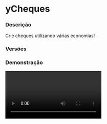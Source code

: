 # yCheques
<secondary-label ref="rankup"/>

### Descrição
Crie cheques utilizando várias economias!

### Versões
<secondary-label ref="1.8"/>
<secondary-label ref="1.9"/>
<secondary-label ref="1.10"/>
<secondary-label ref="1.11"/>
<secondary-label ref="1.12"/>
<secondary-label ref="1.13"/>
<secondary-label ref="1.14"/>
<secondary-label ref="1.15"/>
<secondary-label ref="1.16"/>
<secondary-label ref="1.17"/>
<secondary-label ref="1.18"/>
<secondary-label ref="1.19"/>
<secondary-label ref="1.20"/>
<secondary-label ref="1.21"/>

### Demonstração
<video src="//www.youtube.com/watch?v=xXrVqR9EBDw"/>


<chapter title="Comandos" id="commands" collapsible="true">
<code-block lang="plain text">/cheque - Abre o menu principal
/cheque setnpc - Seta o NPC do cheque.
/cheque delnpc - Deleta o NPC do cheque.
/cheque criar - Cria um cheque sem gastar saldo.
/cheque reload - Recarrega as configurações.</code-block>
</chapter>

<chapter title="Permissões" id="permissions" collapsible="true">
<code-block lang="plain text">ycheques.usar - Permissão para o /cheque
ycheques.admin - Permissão para o /cheque setnpc e /cheque delnpc
ycheques.taxa.bypass - Permissão para não ter taxa de criação</code-block>
</chapter>

## Configuração
<primary-label ref="config"/>
Confira os arquivos de configuração deste plugin e revise os detalhes para garantir uma implementação correta.

<chapter title="Arquivos de Configuração" collapsible="true">
<chapter title="Estrutura do diretório" collapsible="false">
<code-block lang="plain text" ignore-vars="true">
Estrutura do diretório:
└── yCheques/
    ├── menus/
    │    └── principal.yml
    ├── cheques.yml
    └── config.yml
</code-block>
</chapter>

<chapter title="menus" collapsible="true">
<chapter title="principal.yml" collapsible="true">
<code-block lang="yaml" ignore-vars="true">
<![CDATA[
Nome: '&8Gerenciar cheques'
Tamanho: 27
Itens:
  Informacoes:
    Slot: 11
    CustomSkull: true
    URL: '{player}'
    ID: 0
    Data: 0
    Glow: true
    Name: '&aSuas informações'
    Lore:
      - '&7Veja suas informações'
      - '&7referente aos cheques.'
      - ''
      - ' &fCheques criados: &a{criados}&f.'
      - ''
# Caso queira enfeitar seu menu, poderá criar itens nesta seção:
Itens custom: {}
  #Enfeite1:
  #  Slot: 0
  #  CustomSkull: false
  #  URL: ''
  #  ID: 1
  #  Data: 0
  #  Glow: true
  #  Name: ''
  #  Lore: []
# Tipos de cheques que irão aparecer no menu.
# Você poderá checar os tipos além do "Money" na página do plugin
# em nosso site.
Cheques:
  Cheque1:
    Tipo: 'Money'
    Slot: 13
    CustomSkull: true
    URL: 'http://textures.minecraft.net/texture/8381c529d52e03cd74c3bf38bb6ba3fde1337ae9bf50332faa889e0a28e8081f'
    ID: 0
    Data: 0
    Glow: true
    Name: '&aCheque de Money'
    Lore:
      - ''
      - ' &fLimite usado: &c{usado}&f/&a{limite}&f.'
      - ' &fVocê possui &7{quantia}&f disponível.'
      - ''
      - '&aClique para criar um cheque de money.'
  Cheque2:
    Tipo: 'yPoints'
    Slot: 14
    CustomSkull: true
    URL: 'http://textures.minecraft.net/texture/667da379f51d85d74fdba39a164d3f5062ef2ffc0b3e04d339376773931a4e'
    ID: 0
    Data: 0
    Glow: true
    Name: '&6Cheque de Cash'
    Lore:
      - ''
      - ' &fLimite usado: &c{usado}&f/&a{limite}&f.'
      - ' &fVocê possui &7{quantia}&f disponível.'
      - ''
      - '&aClique para criar um cheque de cash.'
]]>
</code-block>
</chapter>

</chapter>

<chapter title="cheques.yml" collapsible="true">
<code-block lang="yaml" ignore-vars="true">
<![CDATA[
Cheques:
  Cheque1:
    Tipo: 'Money'
    material: 'http://textures.minecraft.net/texture/8381c529d52e03cd74c3bf38bb6ba3fde1337ae9bf50332faa889e0a28e8081f'
    name: '&aCheque de Money'
    lore:
      - ''
      - '&7Criado por: &a{player}&7.'
      - '&7Criado em: &f{data} &8- &f{hora}&7.'
      - ''
      - '&bValor do cheque: &a{quantia}&b.'
      - ''
      - '&aClique para ativar este cheque.'
    Mensagem:
      Title: '&a{quantia} coins<nl>&erecebidos!'
      Actionbar: '&aVocê ativou um cheque de &e{quantia}&a coins.'
      Chat: |
        &aVocê ativou um cheque de &e{quantia}&a coins.
      Chat-criou: |
        &aVocê criou um cheque de &e{quantia} coins&a com sucesso.
  Cheque2:
    Tipo: 'yPoints'
    material: 'http://textures.minecraft.net/texture/667da379f51d85d74fdba39a164d3f5062ef2ffc0b3e04d339376773931a4e'
    name: '&6Cheque de Cash'
    lore:
      - ''
      - '&7Criado por: &a{player}&7.'
      - '&7Criado em: &f{data} &8- &f{hora}&7.'
      - ''
      - '&bValor do cheque: &a{quantia}&b.'
      - ''
      - '&aClique para ativar este cheque.'
    Mensagem:
      Title: '&a{quantia} cash<nl>&erecebidos!'
      Actionbar: '&aVocê ativou um cheque de &e{quantia}&a cash.'
      Chat: |
        &aVocê ativou um cheque de &e{quantia} cash&a.
      Chat-criou: |
        &aVocê criou um cheque de &e{quantia} cash&a com sucesso.
]]>
</code-block>
</chapter>

<chapter title="config.yml" collapsible="true">
<code-block lang="yaml" ignore-vars="true">
<![CDATA[
Database:
  Tipo: SQLITE #Tipos: MYSQL, SQLITE, MYSQL_FAST
  IP: localhost:3306
  DB: test
  User: admin
  Pass: ''
  Tabela: 'ycheques.players'
  Debug: true

# Comandos e aliases do plugin
Comando:
  Cheque:
    Comando: 'cheque'
    Aliases: [ cheques ]

# Tipo de formatos de quantia disponíveis: LETRA (K,M,B,T...) e NUMERO (100,00)
Formatacao: 'LETRA'

# Opcoes de configuração do NPC
NPC:
  ID: 923283
  Skin: 'TheThunderGod063'
  Holograma:
    Altura: 3.1
    Holograma:
      - '&6Cheques'
      - '&7Gerenciador de cheques.'

# Opções gerais do plugin
Opcoes:
  # Limite de criação de cada cheque
  # Deixe 0 para não ter limite
  Limite: 10
  # Tempo para resetar o limite
  # em segundos
  Resetar com: 60
  # Minimo para criar um cheque
  Minimo: 2000.0
  # Caso true, o comando /cheque criar será apenas executado pelo console
  Criar console: true
  # Quando ativo, o jogador poderá juntar todos os cheques do mesmo tipo em 1 só
  Juntar: true
  # Taxa para criar cheque (em %)
  # permissão de bypass: ycheques.taxa.bypass
  Taxa: 20
  # Ativar o sistema de UUID - ANTI-DUPE
  # **** Cuidado ao desativar
  UUID: true

# Mensagens gerais do plugin
Mensagens:
  Permissao: '&cVocê não possui permissão para isto.'
  Cancelou: '&cVocê cancelou a operação.'
  Nao e numero: '&cO argumento não é um número.'
  Menor minimo: '&cEsta operação requer um mínimo de &7{quantia}&c.'
  Inv cheio: '&cSeu inventário está cheio.'
  Nao possui: '&cVocê não possui a quantia &7{quantia}&c.'
  Setado: '&aNPC do cheque setado com sucesso.'
  Removido: '&aNPC do cheque removido com sucesso'
  Nao setado: '&cO NPC não está setado.'
  Nao encontrado: '&cJogador não encontrado.'
  Cadastrado: '&cEste plugin &f{plugin}&c não está implementado no plugin de cheques.'
  Desabilitado: '&cEste plugin &f{plugin}&c não está ligado.'
  Configurado: '&cNão foi encontrado nenhum cheque configurado na cheques.yml para o plugin &f{plugin}&c.'
  Aguarde: '&cVocê atingiu seu limite diário deste cheque, aguarde &7{tempo}&c para realizar essa operação novamente.'
  Criou: '&aVocê criou um cheque de &7{quantia}&a com sucesso.'
  Converteu: '&aVocê juntou seus cheques com sucesso.'
  UUID: '&cEste cheque está duplicado e já utilizado.'
  Cheque:
    - ''
    - '&aDigite no chat a quantia que quer criar um cheque.'
    - '&7para cancelar digite &ncancelar&7.'
    - ''
]]>
</code-block>
</chapter>

</chapter>


## Erros comuns
<primary-label ref="errors"/>

Antes de configurar o plugin, revise os pontos listados aqui para evitar problemas frequentes durante a configuração.

<seealso style="cards">
    <category ref="wrs">
        <a href="yplugins.md"></a>        <a href="https://ystoreplugins.com.br/plugins/detalhes/53-yCheques">Site do plugin yCheques</a>
    </category>
</seealso>